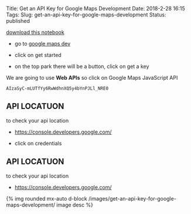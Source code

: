 Title: Get an API Key for Google Maps Development
Date: 2018-2-28 16:15
Tags:
Slug: get-an-api-key-for-google-maps-development
Status: published

[download this notebook](https://github.com/franksalas/franksalas.github.io/tree/src/content/notebooks)

  <!-- No title  -->
- go to [google maps dev](https://developers.google.com/maps/)

- click on get started




- on the top park there will be a button, click on get a key

We are going to use **Web APIs** so click on Google Maps JavaScript API

```text
AIzaSyC-mLUTfYy6RwWdhnXQ5y4bYnPJLl_NRE0	
```


## API LOCATUON
to check  your api location
- https://console.developers.google.com/

- click on credentials




## API LOCATUON
to check  your api location
- https://console.developers.google.com/


{% img rounded mx-auto d-block /images/get-an-api-key-for-google-maps-development/ image desc %}